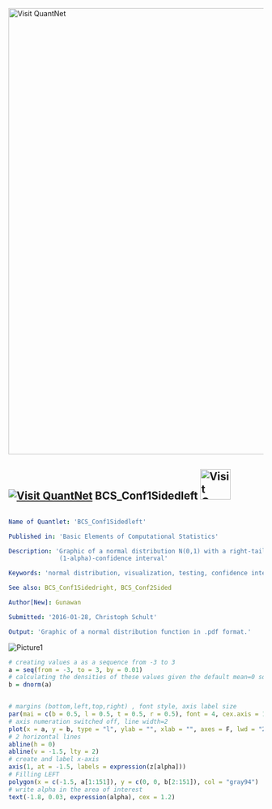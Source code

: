 
[<img src="https://github.com/QuantLet/Styleguide-and-FAQ/blob/master/pictures/banner.png" width="880" alt="Visit QuantNet">](http://quantlet.de/index.php?p=info)

## [<img src="https://github.com/QuantLet/Styleguide-and-Validation-procedure/blob/master/pictures/qloqo.png" alt="Visit QuantNet">](http://quantlet.de/) **BCS_Conf1Sidedleft** [<img src="https://github.com/QuantLet/Styleguide-and-Validation-procedure/blob/master/pictures/QN2.png" width="60" alt="Visit QuantNet 2.0">](http://quantlet.de/d3/ia)

```yaml

Name of Quantlet: 'BCS_Conf1Sidedleft'

Published in: 'Basic Elements of Computational Statistics'

Description: 'Graphic of a normal distribution N(0,1) with a right-tailed
              (1-alpha)-confidence interval'

Keywords: 'normal distribution, visualization, testing, confidence interval, plot'

See also: BCS_Conf1Sidedright, BCS_Conf2Sided

Author[New]: Gunawan

Submitted: '2016-01-28, Christoph Schult'

Output: 'Graphic of a normal distribution function in .pdf format.'
```

![Picture1](BCS_Conf1Sidedleft.png)


```r
# creating values a as a sequence from -3 to 3
a = seq(from = -3, to = 3, by = 0.01)
# calculating the densities of these values given the default mean=0 sd=1 normal distribution
b = dnorm(a)


# margins (bottom,left,top,right) , font style, axis label size
par(mai = c(b = 0.5, l = 0.5, t = 0.5, r = 0.5), font = 4, cex.axis = 1.5)
# axis numeration switched off, line width=2
plot(x = a, y = b, type = "l", ylab = "", xlab = "", axes = F, lwd = "2")
# 2 horizontal lines
abline(h = 0)
abline(v = -1.5, lty = 2)
# create and label x-axis
axis(1, at = -1.5, labels = expression(z[alpha]))
# Filling LEFT
polygon(x = c(-1.5, a[1:151]), y = c(0, 0, b[2:151]), col = "gray94")
# write alpha in the area of interest
text(-1.8, 0.03, expression(alpha), cex = 1.2)
```
